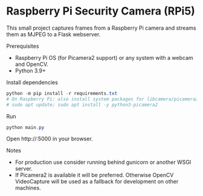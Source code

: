 # Raspberry Pi Security Camera (RPi5)

This small project captures frames from a Raspberry Pi camera and streams them
as MJPEG to a Flask webserver.

Prerequisites
- Raspberry Pi OS (for Picamera2 support) or any system with a webcam and OpenCV.
- Python 3.9+

Install dependencies

```powershell
python -m pip install -r requirements.txt
# On Raspberry Pi: also install system packages for libcamera/picamera2 if needed
# sudo apt update; sudo apt install -y python3-picamera2
```

Run

```powershell
python main.py
```

Open http://<raspberry-pi-ip>:5000 in your browser.

Notes
- For production use consider running behind gunicorn or another WSGI server.
- If Picamera2 is available it will be preferred. Otherwise OpenCV VideoCapture
  will be used as a fallback for development on other machines.
